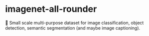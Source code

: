 # imagenet-all-rounder
🥂 Small scale multi-purpose dataset for image classification, object detection, semantic segmentation (and maybe image captioning).
